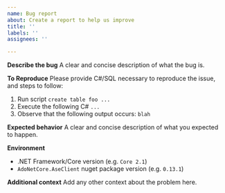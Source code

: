 ```yaml
---
name: Bug report
about: Create a report to help us improve
title: ''
labels: ''
assignees: ''

---
```


**Describe the bug**
A clear and concise description of what the bug is.

**To Reproduce**
Please provide C#/SQL necessary to reproduce the issue, and steps to follow:
1. Run script `create table foo ...`
2. Execute the following C# `...`
3. Observe that the following output occurs: `blah`

**Expected behavior**
A clear and concise description of what you expected to happen.

**Environment**
- .NET Framework/Core version (e.g. `Core 2.1`)
- `AdoNetCore.AseClient` nuget package version (e.g. `0.13.1`)

**Additional context**
Add any other context about the problem here.
